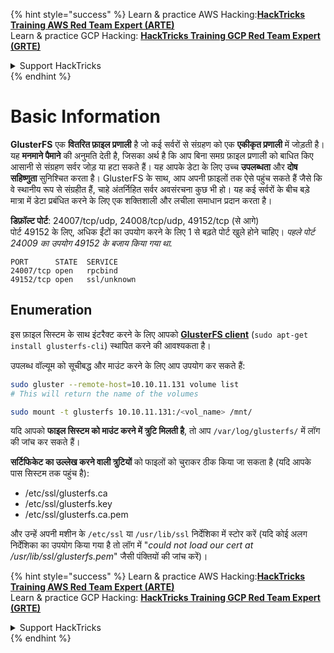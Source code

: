 {% hint style="success" %}
Learn & practice AWS Hacking:<img src="/.gitbook/assets/arte.png" alt="" data-size="line">[**HackTricks Training AWS Red Team Expert (ARTE)**](https://training.hacktricks.xyz/courses/arte)<img src="/.gitbook/assets/arte.png" alt="" data-size="line">\
Learn & practice GCP Hacking: <img src="/.gitbook/assets/grte.png" alt="" data-size="line">[**HackTricks Training GCP Red Team Expert (GRTE)**<img src="/.gitbook/assets/grte.png" alt="" data-size="line">](https://training.hacktricks.xyz/courses/grte)

<details>

<summary>Support HackTricks</summary>

* Check the [**subscription plans**](https://github.com/sponsors/carlospolop)!
* **Join the** 💬 [**Discord group**](https://discord.gg/hRep4RUj7f) or the [**telegram group**](https://t.me/peass) or **follow** us on **Twitter** 🐦 [**@hacktricks\_live**](https://twitter.com/hacktricks\_live)**.**
* **Share hacking tricks by submitting PRs to the** [**HackTricks**](https://github.com/carlospolop/hacktricks) and [**HackTricks Cloud**](https://github.com/carlospolop/hacktricks-cloud) github repos.

</details>
{% endhint %}


# Basic Information

**GlusterFS** एक **वितरित फ़ाइल प्रणाली** है जो कई सर्वरों से संग्रहण को एक **एकीकृत प्रणाली** में जोड़ती है। यह **मनमाने पैमाने** की अनुमति देती है, जिसका अर्थ है कि आप बिना समग्र फ़ाइल प्रणाली को बाधित किए आसानी से संग्रहण सर्वर जोड़ या हटा सकते हैं। यह आपके डेटा के लिए उच्च **उपलब्धता** और **दोष सहिष्णुता** सुनिश्चित करता है। GlusterFS के साथ, आप अपनी फ़ाइलों तक ऐसे पहुंच सकते हैं जैसे कि वे स्थानीय रूप से संग्रहीत हैं, चाहे अंतर्निहित सर्वर अवसंरचना कुछ भी हो। यह कई सर्वरों के बीच बड़े मात्रा में डेटा प्रबंधित करने के लिए एक शक्तिशाली और लचीला समाधान प्रदान करता है।

**डिफ़ॉल्ट पोर्ट**: 24007/tcp/udp, 24008/tcp/udp, 49152/tcp (से आगे)\
पोर्ट 49152 के लिए, अधिक ईंटों का उपयोग करने के लिए 1 से बढ़ते पोर्ट खुले होने चाहिए। _पहले पोर्ट 24009 का उपयोग 49152 के बजाय किया गया था._
```
PORT      STATE  SERVICE
24007/tcp open   rpcbind
49152/tcp open   ssl/unknown
```
## Enumeration

इस फ़ाइल सिस्टम के साथ इंटरैक्ट करने के लिए आपको [**GlusterFS client**](https://download.gluster.org/pub/gluster/glusterfs/LATEST/)  (`sudo apt-get install glusterfs-cli`) स्थापित करने की आवश्यकता है।

उपलब्ध वॉल्यूम को सूचीबद्ध और माउंट करने के लिए आप उपयोग कर सकते हैं:
```bash
sudo gluster --remote-host=10.10.11.131 volume list
# This will return the name of the volumes

sudo mount -t glusterfs 10.10.11.131:/<vol_name> /mnt/
```
यदि आपको **फाइल सिस्टम को माउंट करने में त्रुटि मिलती है**, तो आप `/var/log/glusterfs/` में लॉग की जांच कर सकते हैं।

**सर्टिफिकेट का उल्लेख करने वाली त्रुटियों** को फाइलों को चुराकर ठीक किया जा सकता है (यदि आपके पास सिस्टम तक पहुंच है):

* /etc/ssl/glusterfs.ca
* /etc/ssl/glusterfs.key
* /etc/ssl/glusterfs.ca.pem

और उन्हें अपनी मशीन के `/etc/ssl` या `/usr/lib/ssl` निर्देशिका में स्टोर करें (यदि कोई अलग निर्देशिका का उपयोग किया गया है तो लॉग में "_could not load our cert at /usr/lib/ssl/glusterfs.pem_" जैसी पंक्तियों की जांच करें)।

{% hint style="success" %}
Learn & practice AWS Hacking:<img src="/.gitbook/assets/arte.png" alt="" data-size="line">[**HackTricks Training AWS Red Team Expert (ARTE)**](https://training.hacktricks.xyz/courses/arte)<img src="/.gitbook/assets/arte.png" alt="" data-size="line">\
Learn & practice GCP Hacking: <img src="/.gitbook/assets/grte.png" alt="" data-size="line">[**HackTricks Training GCP Red Team Expert (GRTE)**<img src="/.gitbook/assets/grte.png" alt="" data-size="line">](https://training.hacktricks.xyz/courses/grte)

<details>

<summary>Support HackTricks</summary>

* Check the [**subscription plans**](https://github.com/sponsors/carlospolop)!
* **Join the** 💬 [**Discord group**](https://discord.gg/hRep4RUj7f) or the [**telegram group**](https://t.me/peass) or **follow** us on **Twitter** 🐦 [**@hacktricks\_live**](https://twitter.com/hacktricks\_live)**.**
* **Share hacking tricks by submitting PRs to the** [**HackTricks**](https://github.com/carlospolop/hacktricks) and [**HackTricks Cloud**](https://github.com/carlospolop/hacktricks-cloud) github repos.

</details>
{% endhint %}
